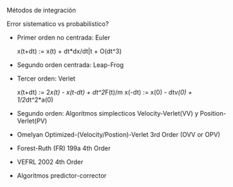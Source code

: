Métodos de integración

Error sistematico vs probabilistico?

* Primer orden no centrada: Euler

  x(t+dt) := x(t) + dt*dx/dt|t + O(dt^3)

* Segundo orden centrada: Leap-Frog

* Tercer orden: Verlet

  x(t+dt) := 2*x(t) - x(t-dt) + dt^2*F(t)/m
  x(-dt)  := x(0) - dt*v(0) + 1/2*dt^2*a(0)

* Segundo orden: Algoritmos simplecticos Velocity-Verlet(VV) y Position-Verlet(PV)

* Omelyan Optimized-(Velocity/Postion)-Verlet 3rd Order (OVV or OPV)

* Forest-Ruth (FR) 199a 4th Order

* VEFRL 2002 4th Order
  
* Algoritmos predictor-corrector
